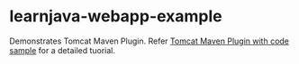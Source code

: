 # learnjava-webapp-example

Demonstrates Tomcat Maven Plugin. Refer [Tomcat Maven Plugin with code sample](https://learnjava.co.in/tomcat-maven-plugin-with-code-sample/) for a detailed tuorial.
